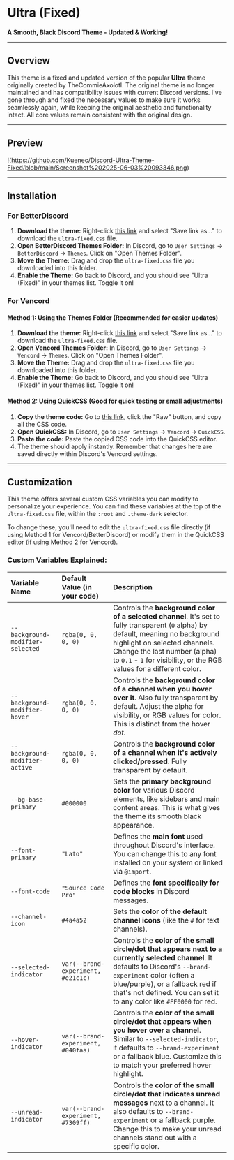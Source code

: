 # Ultra (Fixed)

**A Smooth, Black Discord Theme - Updated & Working\!**

-----

## Overview

This theme is a fixed and updated version of the popular **Ultra** theme originally created by TheCommieAxolotl. The original theme is no longer maintained and has compatibility issues with current Discord versions. I've gone through and fixed the necessary values to make sure it works seamlessly again, while keeping the original aesthetic and functionality intact. All core values remain consistent with the original design.

-----

## Preview

!(https://github.com/Kuenec/Discord-Ultra-Theme-Fixed/blob/main/Screenshot%202025-06-03%20093346.png)

-----

## Installation

### For BetterDiscord

1.  **Download the theme:** Right-click [this link](https://github.com/Kuenec/Discord-Ultra-Theme-Fixed/blob/main/ultra-fixed.css) and select "Save link as..." to download the `ultra-fixed.css` file.
2.  **Open BetterDiscord Themes Folder:** In Discord, go to `User Settings` -\> `BetterDiscord` -\> `Themes`. Click on "Open Themes Folder".
3.  **Move the Theme:** Drag and drop the `ultra-fixed.css` file you downloaded into this folder.
4.  **Enable the Theme:** Go back to Discord, and you should see "Ultra (Fixed)" in your themes list. Toggle it on\!

### For Vencord

#### Method 1: Using the Themes Folder (Recommended for easier updates)

1.  **Download the theme:** Right-click [this link](https://github.com/Kuenec/Discord-Ultra-Theme-Fixed/blob/main/ultra-fixed.css) and select "Save link as..." to download the `ultra-fixed.css` file.
2.  **Open Vencord Themes Folder:** In Discord, go to `User Settings` -\> `Vencord` -\> `Themes`. Click on "Open Themes Folder".
3.  **Move the Theme:** Drag and drop the `ultra-fixed.css` file you downloaded into this folder.
4.  **Enable the Theme:** Go back to Discord, and you should see "Ultra (Fixed)" in your themes list. Toggle it on\!

#### Method 2: Using QuickCSS (Good for quick testing or small adjustments)

1.  **Copy the theme code:** Go to [this link](https://github.com/Kuenec/Discord-Ultra-Theme-Fixed/blob/main/ultra-fixed.css), click the "Raw" button, and copy all the CSS code.
2.  **Open QuickCSS:** In Discord, go to `User Settings` -\> `Vencord` -\> `QuickCSS`.
3.  **Paste the code:** Paste the copied CSS code into the QuickCSS editor.
4.  The theme should apply instantly. Remember that changes here are saved directly within Discord's Vencord settings.

-----

## Customization

This theme offers several custom CSS variables you can modify to personalize your experience. You can find these variables at the top of the `ultra-fixed.css` file, within the `:root` and `.theme-dark` selector.

To change these, you'll need to edit the `ultra-fixed.css` file directly (if using Method 1 for Vencord/BetterDiscord) or modify them in the QuickCSS editor (if using Method 2 for Vencord).

### Custom Variables Explained:

| Variable Name                | Default Value (in your code) | Description                                                                                                                                                                                                                                                                                                                                                                                         |
| :--------------------------- | :--------------------------- | :---------------------------------------------------------------------------------------------------------------------------------------------------------------------------------------------------------------------------------------------------------------------------------------------------------------------------------------------------------------------------------- |
| `--background-modifier-selected` | `rgba(0, 0, 0, 0)`         | Controls the **background color of a selected channel**. It's set to fully transparent (`0` alpha) by default, meaning no background highlight on selected channels. Change the last number (alpha) to `0.1` - `1` for visibility, or the RGB values for a different color.                                                                                                            |
| `--background-modifier-hover`    | `rgba(0, 0, 0, 0)`        | Controls the **background color of a channel when you hover over it**. Also fully transparent by default. Adjust the alpha for visibility, or RGB values for color. This is distinct from the hover *dot*.                                                                                                                                                                                              |
| `--background-modifier-active`   | `rgba(0, 0, 0, 0)`         | Controls the **background color of a channel when it's actively clicked/pressed**. Fully transparent by default.                                                                                                                                                                                                                                                                    |
| `--bg-base-primary`          | `#000000`                    | Sets the **primary background color** for various Discord elements, like sidebars and main content areas. This is what gives the theme its smooth black appearance.                                                                                                                                                                                                                 |
| `--font-primary`             | `"Lato"`                     | Defines the **main font** used throughout Discord's interface. You can change this to any font installed on your system or linked via `@import`.                                                                                                                                                                                                                              |
| `--font-code`                | `"Source Code Pro"`          | Defines the **font specifically for code blocks** in Discord messages.                                                                                                                                                                                                                                                                                                               |
| `--channel-icon`             | `#4a4a52`                    | Sets the **color of the default channel icons** (like the `#` for text channels).                                                                                                                                                                                                                                                                                                   |
| `--selected-indicator`       | `var(--brand-experiment, #e21c1c)` | Controls the **color of the small circle/dot that appears next to a currently selected channel**. It defaults to Discord's `--brand-experiment` color (often a blue/purple), or a fallback red if that's not defined. You can set it to any color like `#FF0000` for red.                                                                                              |
| `--hover-indicator`          | `var(--brand-experiment, #040faa)` | Controls the **color of the small circle/dot that appears when you hover over a channel**. Similar to `--selected-indicator`, it defaults to `--brand-experiment` or a fallback blue. Customize this to match your preferred hover highlight.                                                                                                                                 |
| `--unread-indicator`         | `var(--brand-experiment, #7309ff)` | Controls the **color of the small circle/dot that indicates unread messages** next to a channel. It also defaults to `--brand-experiment` or a fallback purple. Change this to make your unread channels stand out with a specific color.                                                                                                                                   |
